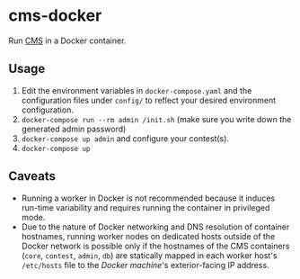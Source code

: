 # cms-docker

Run [CMS](https://cms-dev.github.io) in a Docker container.

## Usage

1. Edit the environment variables in `docker-compose.yaml` and the configuration files under `config/` to reflect your desired environment configuration.
2. `docker-compose run --rm admin /init.sh` (make sure you write down the generated admin password)
3. `docker-compose up admin` and configure your contest(s).
4. `docker-compose up`

## Caveats

* Running a worker in Docker is not recommended because it induces run-time variability and requires running the container in privileged mode.
* Due to the nature of Docker networking and DNS resolution of container hostnames, running worker nodes on dedicated hosts outside of the Docker network is possible only if the hostnames of the CMS containers (`core`, `contest`, `admin`, `db`) are statically mapped in each worker host's `/etc/hosts` file to the *Docker machine*'s exterior-facing IP address.